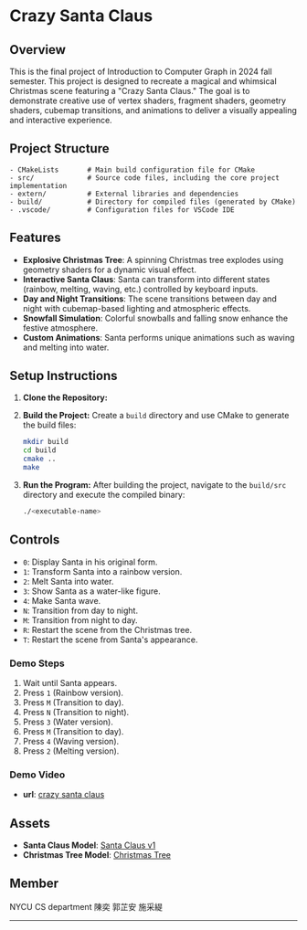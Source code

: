 # Crazy Santa Claus

## Overview
This is the final project of Introduction to Computer Graph in 2024 fall semester. This project is designed to recreate a magical and whimsical Christmas scene featuring a "Crazy Santa Claus." The goal is to demonstrate creative use of vertex shaders, fragment shaders, geometry shaders, cubemap transitions, and animations to deliver a visually appealing and interactive experience.

## Project Structure
```
- CMakeLists       # Main build configuration file for CMake
- src/             # Source code files, including the core project implementation
- extern/          # External libraries and dependencies
- build/           # Directory for compiled files (generated by CMake)
- .vscode/         # Configuration files for VSCode IDE
```

## Features
- **Explosive Christmas Tree**: A spinning Christmas tree explodes using geometry shaders for a dynamic visual effect.
- **Interactive Santa Claus**: Santa can transform into different states (rainbow, melting, waving, etc.) controlled by keyboard inputs.
- **Day and Night Transitions**: The scene transitions between day and night with cubemap-based lighting and atmospheric effects.
- **Snowfall Simulation**: Colorful snowballs and falling snow enhance the festive atmosphere.
- **Custom Animations**: Santa performs unique animations such as waving and melting into water.

## Setup Instructions

1. **Clone the Repository:**

2. **Build the Project:**
   Create a `build` directory and use CMake to generate the build files:
   ```bash
   mkdir build
   cd build
   cmake ..
   make
   ```

3. **Run the Program:**
   After building the project, navigate to the `build/src` directory and execute the compiled binary:
   ```bash
   ./<executable-name>
   ```

## Controls
- `0`: Display Santa in his original form.
- `1`: Transform Santa into a rainbow version.
- `2`: Melt Santa into water.
- `3`: Show Santa as a water-like figure.
- `4`: Make Santa wave.
- `N`: Transition from day to night.
- `M`: Transition from night to day.
- `R`: Restart the scene from the Christmas tree.
- `T`: Restart the scene from Santa's appearance.

### Demo Steps
1. Wait until Santa appears.
2. Press `1` (Rainbow version).
3. Press `M` (Transition to day).
4. Press `N` (Transition to night).
5. Press `3` (Water version).
6. Press `M` (Transition to day).
7. Press `4` (Waving version).
8. Press `2` (Melting version).

### Demo Video
- **url**: [crazy santa claus](https://youtu.be/h8wDiFlMpAk?si=5fjh3gXmPxJBZi2C)


## Assets
- **Santa Claus Model**: [Santa Claus v1](https://free3d.com/3d-model/santa-claus-v1--996990.html)
- **Christmas Tree Model**: [Christmas Tree](https://free3d.com/3d-model/christmas-tree-891764.html)

## Member
NYCU CS department
陳奕
郭芷安
施采緹

---

